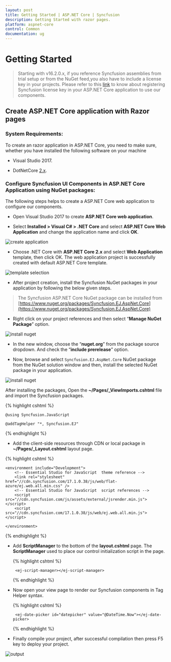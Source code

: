 ```yaml
---
layout: post
title: Getting Started | ASP.NET Core | Syncfusion
description: Getting Started with razor pages.
platform: aspnet-core 
control: Common 
documentation: ug
---
```


# Getting Started

> Starting with v16.2.0.x, if you reference Syncfusion assemblies from trial setup or from the NuGet feed,you also have to include a license key in your projects.
Please refer to this [link](https://help.syncfusion.com/common/essential-studio/licensing/license-key#aspnet-core) to know about registering Syncfusion license key in
your ASP.NET Core application to use our components.

## Create ASP.NET Core application with Razor pages

### System Requirements:

To create an razor application in ASP.NET Core, you need to make sure, whether you have installed the following software on your machine

* Visual Studio 2017.

* DotNetCore [2.x](https://www.microsoft.com/net/download/dotnet-core).

### Configure Syncfusion UI Components in ASP.NET Core Application using NuGet packages:

The following steps helps to create a ASP.NET Core web application to configure our components.

*  Open Visual Studio 2017 to create **ASP.NET Core web application**.

* Select **Installed > Visual C# > .NET Core** and select **ASP.NET Core Web Application** and change the application name and click **OK**.

![create application](getting-started-razor-images/image1.png)

* Choose .NET Core with **ASP.NET Core 2.x** and select **Web Application** template, then click OK. The web application project is successfully created with default ASP.NET Core template.

![template selection](getting-started-razor-images/image2.png)

*  After project creation, install the Syncfusion NuGet packages in your application by following the below given steps.

> The Syncfusion ASP.NET Core NuGet package can be installed from [https://www.nuget.org/packages/Syncfusion.EJ.AspNet.Core](https://www.nuget.org/packages/Syncfusion.EJ.AspNet.Core)
    
* Right click on your project references and then select “**Manage NuGet Package**” option. 

![install nuget](getting-started-razor-images/image5.png)

* In the new window, choose the “**nuget.org**” from the package source dropdown. And check the “**include prerelease**” option.

* Now, browse and select `Syncfusion.EJ.AspNet.Core` NuGet package from the NuGet solution window and then, install the selected NuGet package in your application.

![install nuget](getting-started-razor-images/image3.png)

After installing the packages, Open the **~/Pages/_ViewImports.cshtml** file and import the Syncfusion packages.

{% highlight cshtml %}

    @using Syncfusion.JavaScript
    
    @addTagHelper "*, Syncfusion.EJ"
    
{% endhighlight %}

* Add the client-side resources through CDN or local package in **~/Pages/_Layout.cshtml** layout page.

{% highlight cshtml %}

    <environment include="Development">
        <!-- Essential Studio for JavaScript  theme reference -->
        <link rel="stylesheet" href="//cdn.syncfusion.com/17.1.0.38/js/web/flat-azure/ej.web.all.min.css" />
        <!-- Essential Studio for JavaScript  script references -->
        <script src="//cdn.syncfusion.com/js/assets/external/jsrender.min.js"></script>
        <script src="//cdn.syncfusion.com/17.1.0.38/js/web/ej.web.all.min.js"></script>

    </environment>

{% endhighlight %}

*  Add **ScriptManager** to the bottom of the **layout.cshtml** page. The **ScriptManager** used to place our control initialization script in the page.

    {% highlight cshtml %}
    
        <ej-script-manager></ej-script-manager>
    
    {% endhighlight %}

*  Now open your view page to render our Syncfusion components in Tag Helper syntax.
    
    {% highlight cshtml %}
    
        <ej-date-picker id="datepicker" value="@DateTime.Now"></ej-date-picker>
    
    {% endhighlight %}

*  Finally compile your project, after successful compilation then press F5 key to deploy your project.   

 ![output](getting-started-razor-images/image4.png)
